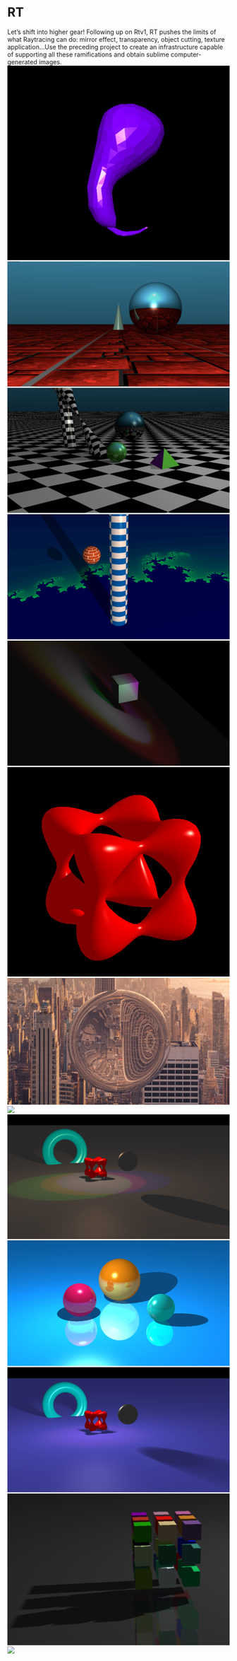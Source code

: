 # RT
Let’s shift into higher gear! Following up on Rtv1, RT pushes the limits of what Raytracing can do: mirror effect, transparency, object cutting, texture application…Use the preceding project to create an infrastructure capable of supporting all these ramifications and obtain sublime computer-generated images.
<img src="images/2.png">
<img src="images/3.png">
<img src="images/4.png">
<img src="images/5.png">
<img src="images/6.png">
<img src="images/7.png">
<img src="images/8.png">
<img src="images/9.png">
<img src="images/12.png">
<img src="images/13.png">
<img src="images/14.png">
<img src="images/15.png">
<img src="images/Discord.png">
